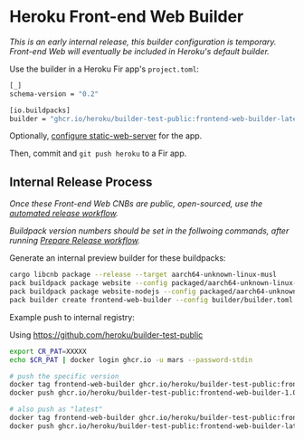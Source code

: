 # Heroku Front-end Web Builder

*This is an early internal release, this builder configuration is temporary. Front-end Web will eventually be included in Heroku's default builder.*

Use the builder in a Heroku Fir app's `project.toml`:

```bash
[_]
schema-version = "0.2"

[io.buildpacks]
builder = "ghcr.io/heroku/builder-test-public:frontend-web-builder-latest_linux-arm64"
```

Optionally, [configure static-web-server](../buildpacks/static-web-server/README.md) for the app.

Then, commit and `git push heroku` to a Fir app.

## Internal Release Process

*Once these Front-end Web CNBs are public, open-sourced, use the [automated release workflow](../README.md#releasing-a-new-version).*

*Buildpack version numbers should be set in the follwoing commands, after running [Prepare Release workflow](../README.md#releasing-a-new-version).*

Generate an internal preview builder for these buildpacks:

```bash
cargo libcnb package --release --target aarch64-unknown-linux-musl
pack buildpack package website --config packaged/aarch64-unknown-linux-musl/release/heroku_website/package.toml  --target "linux/arm64" --format file
pack buildpack package website-nodejs --config packaged/aarch64-unknown-linux-musl/release/heroku_website-nodejs/package.toml  --target "linux/arm64" --format file
pack builder create frontend-web-builder --config builder/builder.toml --target "linux/arm64"
```

Example push to internal registry:

Using https://github.com/heroku/builder-test-public

```bash
export CR_PAT=XXXXX
echo $CR_PAT | docker login ghcr.io -u mars --password-stdin

# push the specific version
docker tag frontend-web-builder ghcr.io/heroku/builder-test-public:frontend-web-builder-1.0.0_linux-arm64
docker push ghcr.io/heroku/builder-test-public:frontend-web-builder-1.0.0_linux-arm64

# also push as "latest"
docker tag frontend-web-builder ghcr.io/heroku/builder-test-public:frontend-web-builder-latest_linux-arm64
docker push ghcr.io/heroku/builder-test-public:frontend-web-builder-latest_linux-arm64 
```
